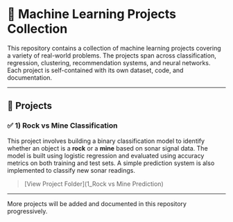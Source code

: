 # 🧠 Machine Learning Projects Collection

This repository contains a collection of machine learning projects covering a variety of real-world problems. The projects span across classification, regression, clustering, recommendation systems, and neural networks. Each project is self-contained with its own dataset, code, and documentation.

---

## 📂 Projects

### ✅ 1) Rock vs Mine Classification
This project involves building a binary classification model to identify whether an object is a **rock** or a **mine** based on sonar signal data. The model is built using logistic regression and evaluated using accuracy metrics on both training and test sets. A simple prediction system is also implemented to classify new sonar readings.

> [View Project Folder](1_Rock vs Mine Prediction)

---

More projects will be added and documented in this repository progressively.
